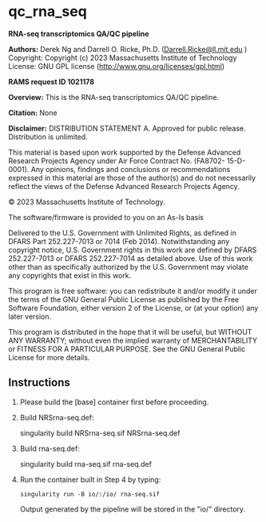 # qc_rna_seq


**RNA-seq transcriptomics QA/QC pipeline**

**Authors:** Derek Ng and Darrell O. Ricke, Ph.D.  (Darrell.Ricke@ll.mit.edu )
  Copyright:  Copyright (c) 2023 Massachusetts Institute of Technology 
  License:    GNU GPL license (http://www.gnu.org/licenses/gpl.html)  

**RAMS request ID 1021178**

**Overview:**
This is the RNA-seq transcriptomics QA/QC pipeline.

**Citation:** None

**Disclaimer:**
DISTRIBUTION STATEMENT A. Approved for public release. Distribution is unlimited.

This material is based upon work supported by the Defense Advanced Research 
Projects Agency under Air Force Contract No. (FA8702- 15-D-0001). Any opinions, 
findings and conclusions or recommendations expressed in this material are 
those of the author(s) and do not necessarily reflect the views of the 
Defense Advanced Research Projects Agency.

© 2023 Massachusetts Institute of Technology.

The software/firmware is provided to you on an As-Is basis

Delivered to the U.S. Government with Unlimited Rights, as defined in DFARS
Part 252.227-7013 or 7014 (Feb 2014). Notwithstanding any copyright notice,
U.S. Government rights in this work are defined by DFARS 252.227-7013 or
DFARS 252.227-7014 as detailed above. Use of this work other than as specifically
authorized by the U.S. Government may violate any copyrights that exist in this work.

This program is free software: you can redistribute it and/or modify
it under the terms of the GNU General Public License as published by
the Free Software Foundation, either version 2 of the License, or
(at your option) any later version.

This program is distributed in the hope that it will be useful,
but WITHOUT ANY WARRANTY; without even the implied warranty of
MERCHANTABILITY or FITNESS FOR A PARTICULAR PURPOSE.  See the
GNU General Public License for more details.


## Instructions

1) Please build the [base] container first before proceeding.

2) Build NRSrna-seq.def: 

    singularity build NRSrna-seq.sif NRSrna-seq.def

3) Build rna-seq.def: 

    singularity build rna-seq.sif rna-seq.def

4) Run the container built in Step 4 by typing:
    ```
    singularity run -B io/:/io/ rna-seq.sif
    ```
   Output generated by the pipeline will be stored in the "io/" directory.
